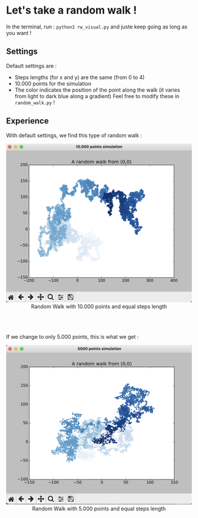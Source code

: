 # Let's take a random walk !

In the terminal, run : ```python3 rw_visual.py``` and juste keep going as long as you want !

## Settings 
Default settings are : 
  - Steps lengths (for x and y) are the same (from 0 to 4)
  - 10.000 points for the simulation
  - The color indicates the position of the point along the walk (it varies from light to dark blue along a gradient)
Feel free to modify these in ```random_walk.py``` !


## Experience 

With default settings, we find this type of random walk : 

<div align="center"> <img src="images/rw_2.png" alt="Random walk 1" width="600"/> </div>
<div align="center">  Random Walk with 10.000 points and equal steps length </div>

<br /> 
<br /> 
<br /> 


If we change to only 5.000 points, this is what we get : 

<div align="center"> <img src="images/rw_1.png" alt="Random walk 2" width="600"/> </div>
<div align="center">  Random Walk with 5.000 points and equal steps length </div>

<br /> 
<br /> 
<br /> 
